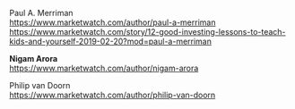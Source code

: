 
Paul A. Merriman    
https://www.marketwatch.com/author/paul-a-merriman      
https://www.marketwatch.com/story/12-good-investing-lessons-to-teach-kids-and-yourself-2019-02-20?mod=paul-a-merriman     



**Nigam Arora**    
https://www.marketwatch.com/author/nigam-arora    

Philip van Doorn     
https://www.marketwatch.com/author/philip-van-doorn      
